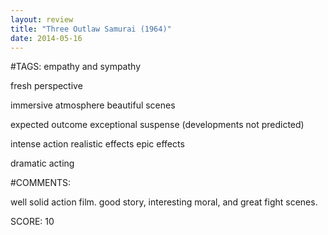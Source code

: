 ```yaml
---
layout: review
title: "Three Outlaw Samurai (1964)"
date: 2014-05-16
---
```


#TAGS:
empathy and sympathy

fresh perspective

immersive atmosphere
beautiful scenes

expected outcome
exceptional suspense (developments not predicted)

intense action
realistic effects
epic effects

dramatic acting

#COMMENTS:

well solid action film. good story, interesting moral, and great fight scenes.




SCORE:
10
